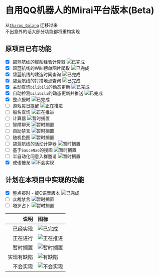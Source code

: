 # 自用QQ机器人的Mirai平台版本(Beta)
从[`Ikaros_Golang`](https://github.com/AdorableParker/Ikaros_Golang) 迁移过来  
不出意外的话大部分功能都将重构实现  

## 原项目已有功能

* [X] 碧蓝航线的舰船经验计算器 ![`已完成`](https://img.shields.io/badge/_Achieved-green)
* [X] 碧蓝航线的Wiki榜单图片爬取 ![`已完成`](https://img.shields.io/badge/_Achieved-green)
* [X] 碧蓝航线的建造时间查询 ![`已完成`](https://img.shields.io/badge/_Achieved-green)
* [X] 碧蓝航线的打捞地点查询 ![`已完成`](https://img.shields.io/badge/_Achieved-green)
* [X] 主动查询`bilibili`的动态更新 ![`已完成`](https://img.shields.io/badge/_Achieved-green)
* [X] 自动检测`bilibili`的动态更新并推送 ![`已完成`](https://img.shields.io/badge/_Achieved-green)
* [X] 整点报时 ![`已完成`](https://img.shields.io/badge/_Achieved-green)
* [ ] 游戏每日提醒 ![`正在推进`](https://img.shields.io/badge/-Underway-blue)
* [ ] 船名查询 ![`正在推进`](https://img.shields.io/badge/-Underway-blue)
* [ ] 计算器 ![`暂时搁置`](https://img.shields.io/badge/-Shelved-yellow)
* [ ] 智障聊天 ![`暂时搁置`](https://img.shields.io/badge/-Shelved-yellow)
* [ ] 自助禁言 ![`暂时搁置`](https://img.shields.io/badge/-Shelved-yellow)
* [ ] 随机色图 ![`暂时搁置`](https://img.shields.io/badge/-Shelved-yellow)
* [ ] 碧蓝航线的活动计算器 ![`暂时搁置`](https://img.shields.io/badge/-Shelved-yellow)
* [ ] 基于`SauceNao`的搜图 ![`暂时搁置`](https://img.shields.io/badge/-Shelved-yellow)
* [ ] 半自动化同意入群邀请 ![`暂时搁置`](https://img.shields.io/badge/-Shelved-yellow)
* [X] ~~成语接龙~~ ![`不会实现`](https://img.shields.io/badge/-Invalid-inactive)

## 计划在本项目中实现的功能
* [X] 整点报时 - 舰C语音版本 ![`已完成`](https://img.shields.io/badge/_Achieved-green)
* [ ] 众裁禁言 ![`暂时搁置`](https://img.shields.io/badge/-Shelved-yellow)
* [ ] 塔罗占卜 ![`暂时搁置`](https://img.shields.io/badge/-Shelved-yellow)

|**说明**|**图标**|
|---:|:---|
|已经实现|![`已完成`](https://img.shields.io/badge/_Achieved-green)|
|正在进行|![`正在推进`](https://img.shields.io/badge/-Underway-blue)|
|暂时搁置|![`暂时搁置`](https://img.shields.io/badge/-Shelved-yellow)|
|实现有缺陷|![`有缺陷`](https://img.shields.io/badge/-Imperfection-red)|
|不会实现|![`不会实现`](https://img.shields.io/badge/-Invalid-inactive)|